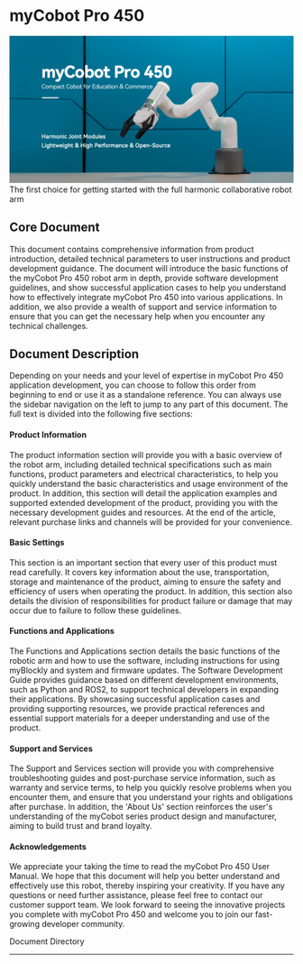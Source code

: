 # myCobot Pro 450

![](./resources/1-ProductInformation/1.ProductIntroduction/main.png)
The first choice for getting started with the full harmonic collaborative robot arm

Core Document
---

This document contains comprehensive information from product introduction, detailed technical parameters to user instructions and product development guidance. The document will introduce the basic functions of the myCobot Pro 450 robot arm in depth, provide software development guidelines, and show successful application cases to help you understand how to effectively integrate myCobot Pro 450 into various applications. In addition, we also provide a wealth of support and service information to ensure that you can get the necessary help when you encounter any technical challenges.

Document Description
---

Depending on your needs and your level of expertise in myCobot Pro 450 application development, you can choose to follow this order from beginning to end or use it as a standalone reference. You can always use the sidebar navigation on the left to jump to any part of this document. The full text is divided into the following five sections:

#### Product Information
The product information section will provide you with a basic overview of the robot arm, including detailed technical specifications such as main functions, product parameters and electrical characteristics, to help you quickly understand the basic characteristics and usage environment of the product. In addition, this section will detail the application examples and supported extended development of the product, providing you with the necessary development guides and resources. At the end of the article, relevant purchase links and channels will be provided for your convenience.

#### Basic Settings
This section is an important section that every user of this product must read carefully. It covers key information about the use, transportation, storage and maintenance of the product, aiming to ensure the safety and efficiency of users when operating the product. In addition, this section also details the division of responsibilities for product failure or damage that may occur due to failure to follow these guidelines.

#### Functions and Applications
The Functions and Applications section details the basic functions of the robotic arm and how to use the software, including instructions for using myBlockly and system and firmware updates. The Software Development Guide provides guidance based on different development environments, such as Python and ROS2, to support technical developers in expanding their applications. By showcasing successful application cases and providing supporting resources, we provide practical references and essential support materials for a deeper understanding and use of the product.

#### Support and Services
The Support and Services section will provide you with comprehensive troubleshooting guides and post-purchase service information, such as warranty and service terms, to help you quickly resolve problems when you encounter them, and ensure that you understand your rights and obligations after purchase. In addition, the 'About Us' section reinforces the user's understanding of the myCobot series product design and manufacturer, aiming to build trust and brand loyalty.

#### Acknowledgements
We appreciate your taking the time to read the myCobot Pro 450 User Manual. We hope that this document will help you better understand and effectively use this robot, thereby inspiring your creativity. If you have any questions or need further assistance, please feel free to contact our customer support team. We look forward to seeing the innovative projects you complete with myCobot Pro 450 and welcome you to join our fast-growing developer community.

Document Directory

---

